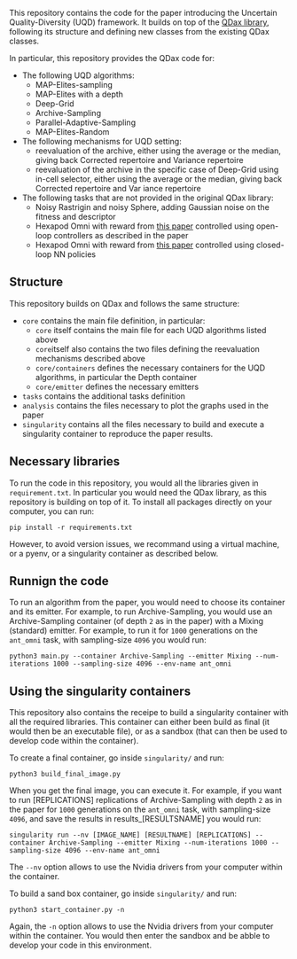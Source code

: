 This repository contains the code for the paper introducing the Uncertain Quality-Diversity (UQD) framework. 
It builds on top of the [QDax library](https://github.com/adaptive-intelligent-robotics/QDax), following its structure and defining new classes from the existing QDax classes.

In particular, this repository provides the QDax code for:
- The following UQD algorithms:
	- MAP-Elites-sampling
	- MAP-Elites with a depth
	- Deep-Grid
	- Archive-Sampling
	- Parallel-Adaptive-Sampling
	- MAP-Elites-Random
- The following mechanisms for UQD setting:
	- reevaluation of the archive, either using the average or the median, giving back Corrected repertoire and Variance repertoire
	- reevaluation of the archive in the specific case of Deep-Grid using in-cell selector, either using the average or the median, giving back Corrected repertoire and Var
iance repertoire
- The following tasks that are not provided in the original QDax library:
	- Noisy Rastrigin and noisy Sphere, adding Gaussian noise on the fitness and descriptor
	- Hexapod Omni with reward from [this paper](https://direct.mit.edu/evco/article/24/1/59/1004?casa_token=bZvw7OK9LDoAAAAA:sAvo7rRM3pCk3he3ZW_v_KSPQ44ESToFbDm0-A_s179y8o6RfowglpsTnQDJwlXlOjKIke3o) controlled using open-loop controllers as described in the paper
	- Hexapod Omni with reward from [this paper](https://direct.mit.edu/evco/article/24/1/59/1004?casa_token=bZvw7OK9LDoAAAAA:sAvo7rRM3pCk3he3ZW_v_KSPQ44ESToFbDm0-A_s179y8o6RfowglpsTnQDJwlXlOjKIke3o) controlled using closed-loop NN policies


## Structure

This repository builds on QDax and follows the same structure:
- `core` contains the main file definition, in particular:
	- `core` itself contains the main file for each UQD algorithms listed above
	- `core`itself also contains the two files defining the reevaluation mechanisms described above
	- `core/containers` defines the necessary containers for the UQD algorithms, in particular the Depth container
	- `core/emitter` defines the necessary emitters
- `tasks` contains the additional tasks definition
- `analysis` contains the files necessary to plot the graphs used in the paper
- `singularity` contains all the files necessary to build and execute a singularity container to reproduce the paper results.


## Necessary libraries

To run the code in this repository, you would all the libraries given in `requirement.txt`. In particular you would need the QDax library, as this repository is building on top of it.
To install all packages directly on your computer, you can run:

```
pip install -r requirements.txt
```

However, to avoid version issues, we recommand using a virtual machine, or a pyenv, or a singularity container as described below.

## Runnign the code

To run an algorithm from the paper, you would need to choose its container and its emitter. For example, to run Archive-Sampling, you would use an Archive-Sampling container (of depth `2` as in the paper) with a Mixing (standard) emitter. 
For example, to run it for `1000` generations on the `ant_omni` task, with sampling-size `4096` you would run:

```
python3 main.py --container Archive-Sampling --emitter Mixing --num-iterations 1000 --sampling-size 4096 --env-name ant_omni
```

## Using the singularity containers

This repository also contains the receipe to build a singularity container with all the required libraries.
This container can either been build as final (it would then be an executable file), or as a sandbox (that can then be used to develop code within the container).

To create a final container, go inside `singularity/` and run:
```
python3 build_final_image.py
```

When you get the final image, you can execute it.
For example, if you want to run [REPLICATIONS] replications of Archive-Sampling with depth `2` as in the paper for `1000` generations on the `ant_omni` task, with sampling-size `4096`, and save the results in results_[RESULTSNAME] you would run:

```
singularity run --nv [IMAGE_NAME] [RESULTNAME] [REPLICATIONS] --container Archive-Sampling --emitter Mixing --num-iterations 1000 --sampling-size 4096 --env-name ant_omni
```

The `--nv` option allows to use the Nvidia drivers from your computer within the container.



To build a sand box container, go inside `singularity/` and run:
```
python3 start_container.py -n
```

Again, the `-n` option allows to use the Nvidia drivers from your computer within the container.
You would then enter the sandbox and be abble to develop your code in this environment.



